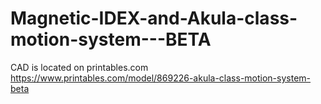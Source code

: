 # Magnetic-IDEX-and-Akula-class-motion-system---BETA

CAD is located on printables.com
https://www.printables.com/model/869226-akula-class-motion-system-beta
